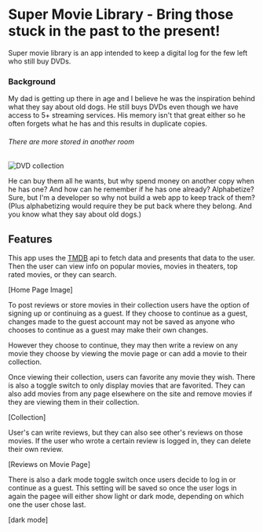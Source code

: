 # Super Movie Library - Bring those stuck in the past to the present!

Super movie library is an app intended to keep a digital log for the few left who still buy DVDs.

### Background 

My dad is getting up there in age and I believe he was the inspiration behind what they say about old dogs. He still buys DVDs even though we have access to 5+ streaming services. His memory isn't that great either so he often forgets what he has and this results in duplicate copies. 

###### There are more stored in another room
![DVD collection](https://i.imgur.com/Rr6CXud.jpg)

He can buy them all he wants, but why spend money on another copy when he has one? And how can he remember if he has one already? Alphabetize? Sure, but I'm a developer so why not build a web app to keep track of them? (Plus alphabetizing would require they be put back where they belong. And you know what they say about old dogs.)

## Features

This app uses the [TMDB](https://www.themoviedb.org/) api to fetch data and presents that data to the user. Then the user can view info on popular movies, movies in theaters, top rated movies, or they can search.

[Home Page Image]

To post reviews or store movies in their collection users have the option of signing up or continuing as a guest. If they choose to continue as a guest, changes made to the guest account may not be saved as anyone who chooses to continue as a guest may make their own changes. 

However they choose to continue, they may then write a review on any movie they choose by viewing the movie page or can add a movie to their collection.

Once viewing their collection, users can favorite any movie they wish. There is also a toggle switch to only display movies that are favorited. They can also add movies from any page elsewhere on the site and remove movies if they are viewing them in their collection.

[Collection]

User's can write reviews, but they can also see other's reviews on those movies. If the user who wrote a certain review is logged in, they can delete their own review. 

[Reviews on Movie Page]

There is also a dark mode toggle switch once users decide to log in or continue as a guest. This setting will be saved so once the user logs in again the pagee will either show light or dark mode, depending on which one the user chose last. 

[dark mode]
